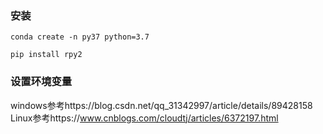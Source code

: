 ### 安装
`
conda create -n py37 python=3.7  
`

`
pip install rpy2
`

### 设置环境变量
windows参考https://blog.csdn.net/qq_31342997/article/details/89428158  
Linux参考https://www.cnblogs.com/cloudtj/articles/6372197.html

